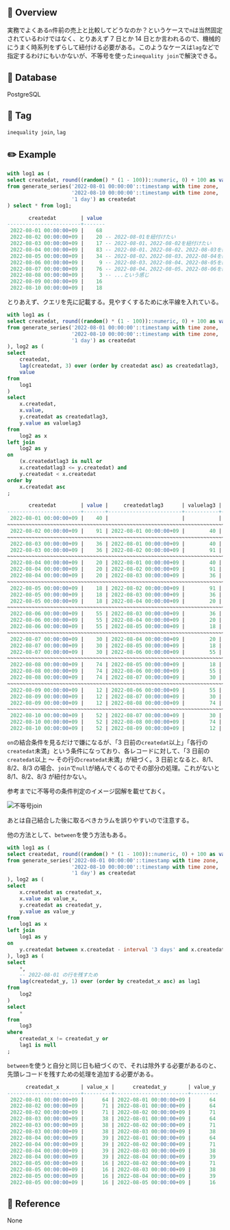## :memo: Overview

実務でよくある`n`件前の売上と比較してどうなのか？というケースで`n`は当然固定されているわけではなく、とりあえず 7 日とか 14 日とか言われるので、機械的にうまく時系列をずらして紐付ける必要がある。このようなケースは`lag`などで指定するわけにもいかないが、不等号を使った`inequality join`で解決できる。

## :floppy_disk: Database

PostgreSQL

## :bookmark: Tag

`inequality join`, `lag`

## :pencil2: Example

```sql
with log1 as (
select createdat, round((random() * (1 - 100))::numeric, 0) + 100 as value
from generate_series('2022-08-01 00:00:00'::timestamp with time zone,
                     '2022-08-10 00:00:00'::timestamp with time zone,
                     '1 day') as createdat
) select * from log1;

       createdat        | value
------------------------+-------
 2022-08-01 00:00:00+09 |    68
 2022-08-02 00:00:00+09 |    20 -- 2022-08-01を紐付けたい
 2022-08-03 00:00:00+09 |    17 -- 2022-08-01、2022-08-02を紐付けたい
 2022-08-04 00:00:00+09 |    83 -- 2022-08-01、2022-08-02、2022-08-03を紐付けたい
 2022-08-05 00:00:00+09 |    34 -- 2022-08-02、2022-08-03、2022-08-04を紐付けたい
 2022-08-06 00:00:00+09 |     9 -- 2022-08-03、2022-08-04、2022-08-05を紐付けたい
 2022-08-07 00:00:00+09 |    76 -- 2022-08-04、2022-08-05、2022-08-06を紐付けたい
 2022-08-08 00:00:00+09 |     3 -- ...という感じ
 2022-08-09 00:00:00+09 |    16
 2022-08-10 00:00:00+09 |    18

```

とりあえず、クエリを先に記載する。見やすくするために水平線を入れている。

```sql
with log1 as (
select createdat, round((random() * (1 - 100))::numeric, 0) + 100 as value
from generate_series('2022-08-01 00:00:00'::timestamp with time zone,
                     '2022-08-10 00:00:00'::timestamp with time zone,
                     '1 day') as createdat
), log2 as (
select
    createdat,
    lag(createdat, 3) over (order by createdat asc) as createdatlag3,
    value
from
    log1
)
select
    x.createdat,
    x.value,
    y.createdat as createdatlag3,
    y.value as valuelag3
from
    log2 as x
left join
    log2 as y
on
    (x.createdatlag3 is null or
    x.createdatlag3 <= y.createdat) and
    y.createdat < x.createdat
order by
    x.createdat asc
;

       createdat        | value |     createdatlag3      | valuelag3 |
------------------------+-------+------------------------+-----------+-
 2022-08-01 00:00:00+09 |    40 |                        |           |
~~~~~~~~~~~~~~~~~~~~~~~~~~~~~~~~~~~~~~~~~~~~~~~~~~~~~~~~~~~~~~~~~~~~~~~~
 2022-08-02 00:00:00+09 |    91 | 2022-08-01 00:00:00+09 |        40 |
~~~~~~~~~~~~~~~~~~~~~~~~~~~~~~~~~~~~~~~~~~~~~~~~~~~~~~~~~~~~~~~~~~~~~~~~
 2022-08-03 00:00:00+09 |    36 | 2022-08-01 00:00:00+09 |        40 |
 2022-08-03 00:00:00+09 |    36 | 2022-08-02 00:00:00+09 |        91 |
~~~~~~~~~~~~~~~~~~~~~~~~~~~~~~~~~~~~~~~~~~~~~~~~~~~~~~~~~~~~~~~~~~~~~~~~
 2022-08-04 00:00:00+09 |    20 | 2022-08-01 00:00:00+09 |        40 |
 2022-08-04 00:00:00+09 |    20 | 2022-08-02 00:00:00+09 |        91 |
 2022-08-04 00:00:00+09 |    20 | 2022-08-03 00:00:00+09 |        36 |
~~~~~~~~~~~~~~~~~~~~~~~~~~~~~~~~~~~~~~~~~~~~~~~~~~~~~~~~~~~~~~~~~~~~~~~~
 2022-08-05 00:00:00+09 |    18 | 2022-08-02 00:00:00+09 |        91 |
 2022-08-05 00:00:00+09 |    18 | 2022-08-03 00:00:00+09 |        36 |
 2022-08-05 00:00:00+09 |    18 | 2022-08-04 00:00:00+09 |        20 |
~~~~~~~~~~~~~~~~~~~~~~~~~~~~~~~~~~~~~~~~~~~~~~~~~~~~~~~~~~~~~~~~~~~~~~~~
 2022-08-06 00:00:00+09 |    55 | 2022-08-03 00:00:00+09 |        36 |
 2022-08-06 00:00:00+09 |    55 | 2022-08-04 00:00:00+09 |        20 |
 2022-08-06 00:00:00+09 |    55 | 2022-08-05 00:00:00+09 |        18 |
~~~~~~~~~~~~~~~~~~~~~~~~~~~~~~~~~~~~~~~~~~~~~~~~~~~~~~~~~~~~~~~~~~~~~~~~
 2022-08-07 00:00:00+09 |    30 | 2022-08-04 00:00:00+09 |        20 |
 2022-08-07 00:00:00+09 |    30 | 2022-08-05 00:00:00+09 |        18 |
 2022-08-07 00:00:00+09 |    30 | 2022-08-06 00:00:00+09 |        55 |
~~~~~~~~~~~~~~~~~~~~~~~~~~~~~~~~~~~~~~~~~~~~~~~~~~~~~~~~~~~~~~~~~~~~~~~~
 2022-08-08 00:00:00+09 |    74 | 2022-08-05 00:00:00+09 |        18 |
 2022-08-08 00:00:00+09 |    74 | 2022-08-06 00:00:00+09 |        55 |
 2022-08-08 00:00:00+09 |    74 | 2022-08-07 00:00:00+09 |        30 |
~~~~~~~~~~~~~~~~~~~~~~~~~~~~~~~~~~~~~~~~~~~~~~~~~~~~~~~~~~~~~~~~~~~~~~~~
 2022-08-09 00:00:00+09 |    12 | 2022-08-06 00:00:00+09 |        55 |
 2022-08-09 00:00:00+09 |    12 | 2022-08-07 00:00:00+09 |        30 |
 2022-08-09 00:00:00+09 |    12 | 2022-08-08 00:00:00+09 |        74 |
~~~~~~~~~~~~~~~~~~~~~~~~~~~~~~~~~~~~~~~~~~~~~~~~~~~~~~~~~~~~~~~~~~~~~~~~
 2022-08-10 00:00:00+09 |    52 | 2022-08-07 00:00:00+09 |        30 |
 2022-08-10 00:00:00+09 |    52 | 2022-08-08 00:00:00+09 |        74 |
 2022-08-10 00:00:00+09 |    52 | 2022-08-09 00:00:00+09 |        12 |
```

`on`の結合条件を見るだけで嫌になるが、「3 日前の`createdat`以上」「各行の`createdat`未満」という条件になっており、各レコードに対して、「3 日前の`createdat`以上 〜 その行の`createdat`未満」が紐づく。3 日前となると、8/1、8/2、8/3 の場合、`join`で`null`が絡んでくるのでその部分の処理。これがないと 8/1、8/2、8/3 が紐付かない。

参考までに不等号の条件判定のイメージ図解を載せておく。

![不等号join](https://user-images.githubusercontent.com/65038325/182414006-1f8e8481-0a66-4a45-8687-9b902f42b643.png)

あとは自己結合した後に取るべきカラムを誤りやすいので注意する。

他の方法として、`between`を使う方法もある。

```sql
with log1 as (
select createdat, round((random() * (1 - 100))::numeric, 0) + 100 as value
from generate_series('2022-08-01 00:00:00'::timestamp with time zone,
                     '2022-08-10 00:00:00'::timestamp with time zone,
                     '1 day') as createdat
), log2 as (
select
    x.createdat as createdat_x,
    x.value as value_x,
    y.createdat as createdat_y,
    y.value as value_y
from
    log1 as x
left join
    log1 as y
on
    y.createdat between x.createdat - interval '3 days' and x.createdat
), log3 as (
select
    *,
    -- 2022-08-01 の行を残すため
    lag(createdat_y, 1) over (order by createdat_x asc) as lag1
from
    log2
)
select
    *
from
    log3
where
    createdat_x != createdat_y or
    lag1 is null
;
```

`between`を使うと自分と同じ日も紐づくので、それは除外する必要があるのと、先頭レコードを残すための処理を追加する必要がある。

```sql
      createdat_x       | value_x |      createdat_y       | value_y
------------------------+---------+------------------------+---------
 2022-08-01 00:00:00+09 |      64 | 2022-08-01 00:00:00+09 |      64
 2022-08-02 00:00:00+09 |      71 | 2022-08-01 00:00:00+09 |      64
 2022-08-02 00:00:00+09 |      71 | 2022-08-02 00:00:00+09 |      71
 2022-08-03 00:00:00+09 |      38 | 2022-08-01 00:00:00+09 |      64
 2022-08-03 00:00:00+09 |      38 | 2022-08-02 00:00:00+09 |      71
 2022-08-03 00:00:00+09 |      38 | 2022-08-03 00:00:00+09 |      38
 2022-08-04 00:00:00+09 |      39 | 2022-08-01 00:00:00+09 |      64
 2022-08-04 00:00:00+09 |      39 | 2022-08-02 00:00:00+09 |      71
 2022-08-04 00:00:00+09 |      39 | 2022-08-03 00:00:00+09 |      38
 2022-08-04 00:00:00+09 |      39 | 2022-08-04 00:00:00+09 |      39
 2022-08-05 00:00:00+09 |      16 | 2022-08-02 00:00:00+09 |      71
 2022-08-05 00:00:00+09 |      16 | 2022-08-03 00:00:00+09 |      38
 2022-08-05 00:00:00+09 |      16 | 2022-08-04 00:00:00+09 |      39
 2022-08-05 00:00:00+09 |      16 | 2022-08-05 00:00:00+09 |      16
```

## :closed_book: Reference

None
